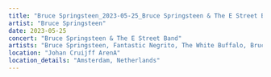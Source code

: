```yaml
---
title: "Bruce Springsteen_2023-05-25_Bruce Springsteen & The E Street Band"
artist: "Bruce Springsteen"
date: 2023-05-25
concert: "Bruce Springsteen & The E Street Band"
artists: "Bruce Springsteen, Fantastic Negrito, The White Buffalo, Bruce Springsteen & The E Street Band, Sam Fender"
location: "Johan Cruijff ArenA"
location_details: "Amsterdam, Netherlands"
---
```

